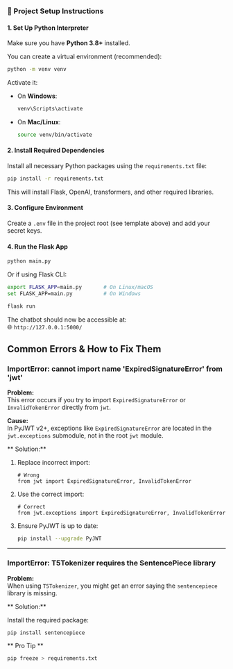 ### 🚀 Project Setup Instructions

#### 1. Set Up Python Interpreter

Make sure you have **Python 3.8+** installed.

You can create a virtual environment (recommended):

```bash
python -m venv venv
```

Activate it:

- On **Windows**:
  ```bash
  venv\Scripts\activate
  ```
- On **Mac/Linux**:
  ```bash
  source venv/bin/activate
  ```

#### 2. Install Required Dependencies

Install all necessary Python packages using the `requirements.txt` file:

```bash
pip install -r requirements.txt
```

This will install Flask, OpenAI, transformers, and other required libraries.

#### 3. Configure Environment

Create a `.env` file in the project root (see template above) and add your secret keys.

#### 4. Run the Flask App

```bash
python main.py
```

Or if using Flask CLI:

```bash
export FLASK_APP=main.py       # On Linux/macOS
set FLASK_APP=main.py          # On Windows

flask run
```

The chatbot should now be accessible at:  
🌐 `http://127.0.0.1:5000/`

## Common Errors & How to Fix Them

### ImportError: cannot import name 'ExpiredSignatureError' from 'jwt'

**Problem:**  
This error occurs if you try to import `ExpiredSignatureError` or `InvalidTokenError` directly from `jwt`.

**Cause:**  
In PyJWT v2+, exceptions like `ExpiredSignatureError` are located in the `jwt.exceptions` submodule, not in the root
`jwt` module.

** Solution:**

1. Replace incorrect import:

    ```text
    # Wrong
    from jwt import ExpiredSignatureError, InvalidTokenError
    ```

2. Use the correct import:

    ```text
    # Correct
    from jwt.exceptions import ExpiredSignatureError, InvalidTokenError
    ```

3. Ensure PyJWT is up to date:

    ```bash
    pip install --upgrade PyJWT
    ```

---

### ImportError: T5Tokenizer requires the SentencePiece library

**Problem:**  
When using `T5Tokenizer`, you might get an error saying the `sentencepiece` library is missing.

** Solution:**

Install the required package:

```bash
pip install sentencepiece
```

** Pro Tip **

```bash
pip freeze > requirements.txt
```
